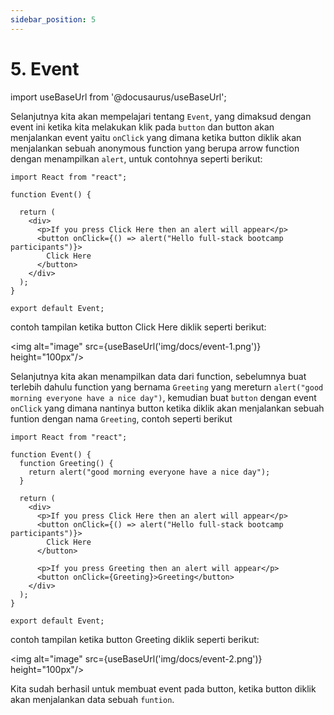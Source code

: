 ```yaml
---
sidebar_position: 5
---
```


# 5. Event

import useBaseUrl from '@docusaurus/useBaseUrl';

Selanjutnya kita akan mempelajari tentang `Event`, yang dimaksud dengan event ini ketika kita melakukan klik pada `button` dan button akan menjalankan event yaitu `onClick` yang dimana ketika button diklik akan menjalankan sebuah anonymous function yang berupa arrow function dengan menampilkan `alert`, untuk contohnya seperti berikut:

```
import React from "react";

function Event() {

  return (
    <div>
      <p>If you press Click Here then an alert will appear</p>
      <button onClick={() => alert("Hello full-stack bootcamp participants")}>
        Click Here
      </button>
    </div>
  );
}

export default Event;
```

contoh tampilan ketika button Click Here diklik seperti berikut:

<img alt="image" src={useBaseUrl('img/docs/event-1.png')} height="100px"/>

Selanjutnya kita akan menampilkan data dari function, sebelumnya buat terlebih dahulu function yang bernama `Greeting` yang mereturn `alert("good morning everyone have a nice day")`, kemudian buat `button` dengan event `onClick` yang dimana nantinya button ketika diklik akan menjalankan sebuah funtion dengan nama `Greeting`, contoh seperti berikut

```
import React from "react";

function Event() {
  function Greeting() {
    return alert("good morning everyone have a nice day");
  }

  return (
    <div>
      <p>If you press Click Here then an alert will appear</p>
      <button onClick={() => alert("Hello full-stack bootcamp participants")}>
        Click Here
      </button>

      <p>If you press Greeting then an alert will appear</p>
      <button onClick={Greeting}>Greeting</button>
    </div>
  );
}

export default Event;
```

contoh tampilan ketika button Greeting diklik seperti berikut:

<img alt="image" src={useBaseUrl('img/docs/event-2.png')} height="100px"/>


Kita sudah berhasil untuk membuat event pada button, ketika button diklik akan menjalankan data sebuah `funtion`.
